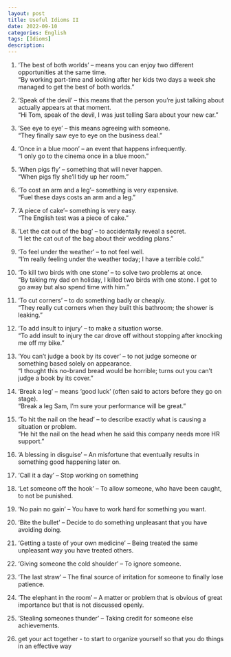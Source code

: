 ```yaml
---
layout: post
title: Useful Idioms II
date: 2022-09-10
categories: English
tags: [Idioms]
description:
---
```



1. ‘The best of both worlds’ – means you can enjoy two different opportunities at the same time.  
“By working part-time and looking after her kids two days a week she managed to get the best of both worlds.”

2. ‘Speak of the devil’ – this means that the person you’re just talking about actually appears at that moment.  
“Hi Tom, speak of the devil, I was just telling Sara about your new car.”

3. ‘See eye to eye’ – this means agreeing with someone.  
“They finally saw eye to eye on the business deal.”

4. ‘Once in a blue moon’ – an event that happens infrequently.  
“I only go to the cinema once in a blue moon.”

5. ‘When pigs fly’ – something that will never happen.  
“When pigs fly she’ll tidy up her room.”

6. ‘To cost an arm and a leg’– something is very expensive.  
“Fuel these days costs an arm and a leg.”

7. ‘A piece of cake’– something is very easy.  
“The English test was a piece of cake.”

8. ‘Let the cat out of the bag’ – to accidentally reveal a secret.  
“I let the cat out of the bag about their wedding plans.”

9. ‘To feel under the weather’ – to not feel well.  
“I’m really feeling under the weather today; I have a terrible cold.”

10. ‘To kill two birds with one stone’ – to solve two problems at once.  
“By taking my dad on holiday, I killed two birds with one stone. I got to go away but also spend time with him.”

11. ‘To cut corners’ – to do something badly or cheaply.  
“They really cut corners when they built this bathroom; the shower is leaking.”

12. ‘To add insult to injury’ – to make a situation worse.  
“To add insult to injury the car drove off without stopping after knocking me off my bike.”

13. ‘You can’t judge a book by its cover’ – to not judge someone or something based solely on appearance.  
“I thought this no-brand bread would be horrible; turns out you can’t judge a book by its cover.”

14. ‘Break a leg’ – means ‘good luck’ (often said to actors before they go on stage).  
“Break a leg Sam, I’m sure your performance will be great.”

15. ‘To hit the nail on the head’ – to describe exactly what is causing a situation or problem.  
“He hit the nail on the head when he said this company needs more HR support.”

16. ‘A blessing in disguise’ – An misfortune that eventually results in something good happening later on.

17. ‘Call it a day’ – Stop working on something

18. ‘Let someone off the hook’ – To allow someone, who have been caught, to not be punished.

19. ‘No pain no gain’ – You have to work hard for something you want.

20. ‘Bite the bullet’ – Decide to do something unpleasant that you have avoiding doing.

21. ‘Getting a taste of your own medicine’ – Being treated the same unpleasant way you have treated others.

22. ‘Giving someone the cold shoulder’ – To ignore someone.

23. ‘The last straw’ – The final source of irritation for someone to finally lose patience.

24. ‘The elephant in the room’ – A matter or problem that is obvious of great importance but that is not discussed openly.

25. ‘Stealing someones thunder’ – Taking credit for someone else achievements.

26. get your act together - to start to organize yourself so that you do things in an effective way